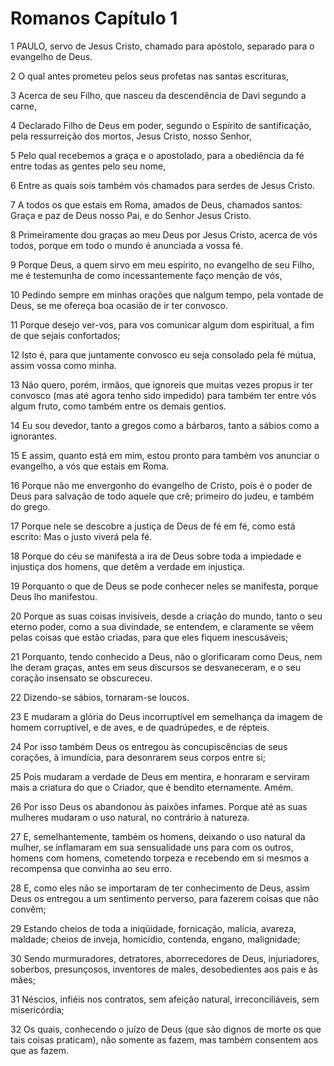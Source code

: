 # Romanos Capítulo 1

1	PAULO, servo de Jesus Cristo, chamado para apóstolo, separado para o evangelho de Deus.

2	O qual antes prometeu pelos seus profetas nas santas escrituras,

3	Acerca de seu Filho, que nasceu da descendência de Davi segundo a carne,

4	Declarado Filho de Deus em poder, segundo o Espírito de santificação, pela ressurreição dos mortos, Jesus Cristo, nosso Senhor,

5	Pelo qual recebemos a graça e o apostolado, para a obediência da fé entre todas as gentes pelo seu nome,

6	Entre as quais sois também vós chamados para serdes de Jesus Cristo.

7	A todos os que estais em Roma, amados de Deus, chamados santos: Graça e paz de Deus nosso Pai, e do Senhor Jesus Cristo.

8	Primeiramente dou graças ao meu Deus por Jesus Cristo, acerca de vós todos, porque em todo o mundo é anunciada a vossa fé.

9	Porque Deus, a quem sirvo em meu espírito, no evangelho de seu Filho, me é testemunha de como incessantemente faço menção de vós,

10	Pedindo sempre em minhas orações que nalgum tempo, pela vontade de Deus, se me ofereça boa ocasião de ir ter convosco.

11	Porque desejo ver-vos, para vos comunicar algum dom espiritual, a fim de que sejais confortados;

12	Isto é, para que juntamente convosco eu seja consolado pela fé mútua, assim vossa como minha.

13	Não quero, porém, irmãos, que ignoreis que muitas vezes propus ir ter convosco (mas até agora tenho sido impedido) para também ter entre vós algum fruto, como também entre os demais gentios.

14	Eu sou devedor, tanto a gregos como a bárbaros, tanto a sábios como a ignorantes.

15	E assim, quanto está em mim, estou pronto para também vos anunciar o evangelho, a vós que estais em Roma.

16	Porque não me envergonho do evangelho de Cristo, pois é o poder de Deus para salvação de todo aquele que crê; primeiro do judeu, e também do grego.

17	Porque nele se descobre a justiça de Deus de fé em fé, como está escrito: Mas o justo viverá pela fé.

18	Porque do céu se manifesta a ira de Deus sobre toda a impiedade e injustiça dos homens, que detêm a verdade em injustiça.

19	Porquanto o que de Deus se pode conhecer neles se manifesta, porque Deus lho manifestou.

20	Porque as suas coisas invisíveis, desde a criação do mundo, tanto o seu eterno poder, como a sua divindade, se entendem, e claramente se vêem pelas coisas que estão criadas, para que eles fiquem inescusáveis;

21	Porquanto, tendo conhecido a Deus, não o glorificaram como Deus, nem lhe deram graças, antes em seus discursos se desvaneceram, e o seu coração insensato se obscureceu.

22	Dizendo-se sábios, tornaram-se loucos.

23	E mudaram a glória do Deus incorruptível em semelhança da imagem de homem corruptível, e de aves, e de quadrúpedes, e de répteis.

24	Por isso também Deus os entregou às concupiscências de seus corações, à imundícia, para desonrarem seus corpos entre si;

25	Pois mudaram a verdade de Deus em mentira, e honraram e serviram mais a criatura do que o Criador, que é bendito eternamente. Amém.

26	Por isso Deus os abandonou às paixões infames. Porque até as suas mulheres mudaram o uso natural, no contrário à natureza.

27	E, semelhantemente, também os homens, deixando o uso natural da mulher, se inflamaram em sua sensualidade uns para com os outros, homens com homens, cometendo torpeza e recebendo em si mesmos a recompensa que convinha ao seu erro.

28	E, como eles não se importaram de ter conhecimento de Deus, assim Deus os entregou a um sentimento perverso, para fazerem coisas que não convêm;

29	Estando cheios de toda a iniqüidade, fornicação, malícia, avareza, maldade; cheios de inveja, homicídio, contenda, engano, malignidade;

30	Sendo murmuradores, detratores, aborrecedores de Deus, injuriadores, soberbos, presunçosos, inventores de males, desobedientes aos pais e às mães;

31	Néscios, infiéis nos contratos, sem afeição natural, irreconciliáveis, sem misericórdia;

32	Os quais, conhecendo o juízo de Deus (que são dignos de morte os que tais coisas praticam), não somente as fazem, mas também consentem aos que as fazem.

